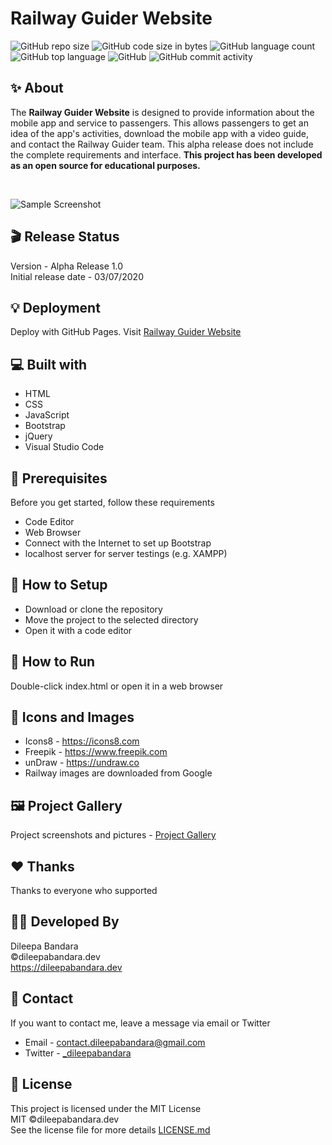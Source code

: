 # Railway Guider Website

![GitHub repo size](https://img.shields.io/github/repo-size/dileepabandara/railway_guider_web?color=red&label=repository%20size)
![GitHub code size in bytes](https://img.shields.io/github/languages/code-size/dileepabandara/railway_guider_web?color=red)
![GitHub language count](https://img.shields.io/github/languages/count/dileepabandara/railway_guider_web)
![GitHub top language](https://img.shields.io/github/languages/top/dileepabandara/railway_guider_web)
![GitHub](https://img.shields.io/github/license/dileepabandara/railway_guider_web?color=yellow)
![GitHub commit activity](https://img.shields.io/github/commit-activity/m/dileepabandara/railway_guider_web?color=brightgreen&label=commits)

## ✨ About

The **Railway Guider Website** is designed to provide information about the mobile app and service to passengers. This allows passengers to get an idea of the app's activities, download the mobile app with a video guide, and contact the Railway Guider team. This alpha release does not include the complete requirements and interface. **This project has been developed as an open source for educational purposes.**

<br>

![Sample Screenshot](https://dileepabandara.github.io/public-images/projects/railway-guider-web-preview.png)

## 🎬 Release Status

Version - Alpha Release 1.0  
Initial release date - 03/07/2020

## 💡 Deployment

Deploy with GitHub Pages. Visit [Railway Guider Website](https://dileepabandara.github.io/railway_guider_web/)

## 💻 Built with

- HTML
- CSS
- JavaScript
- Bootstrap
- jQuery
- Visual Studio Code

## 📌 Prerequisites

Before you get started, follow these requirements

- Code Editor
- Web Browser
- Connect with the Internet to set up Bootstrap
- localhost server for server testings (e.g. XAMPP)

## 🍃 How to Setup

- Download or clone the repository
- Move the project to the selected directory
- Open it with a code editor

## 🚀 How to Run

Double-click index.html or open it in a web browser

## 📸 Icons and Images

- Icons8 - https://icons8.com
- Freepik - https://www.freepik.com
- unDraw - https://undraw.co
- Railway images are downloaded from Google

## 🖼️ Project Gallery

Project screenshots and pictures - [Project Gallery](https://dileepabandara.github.io/project-gallery)

## ❤️ Thanks

Thanks to everyone who supported

## 👨‍💻 Developed By

Dileepa Bandara  
©dileepabandara.dev  
<https://dileepabandara.dev>

## 💬 Contact

If you want to contact me, leave a message via email or Twitter

- Email - <contact.dileepabandara@gmail.com>
- Twitter - [_dileepabandara](https://twitter.com/_dileepabandara)

## 📜 License

This project is licensed under the MIT License  
MIT ©dileepabandara.dev  
See the license file for more details [LICENSE.md](https://github.com/dileepabandara/railway_guider_web/blob/main/LICENSE)
